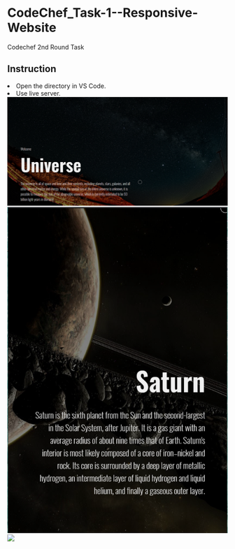 # CodeChef_Task-1--Responsive-Website
 Codechef 2nd Round Task
<h2>Instruction</h2>
<li>Open the directory in VS Code.</li>
<li>Use live server.</li>

<img src="/dem_img/1.png">
<img src="/dem_img/2.png">
<img src="/dem_img/3.png">
